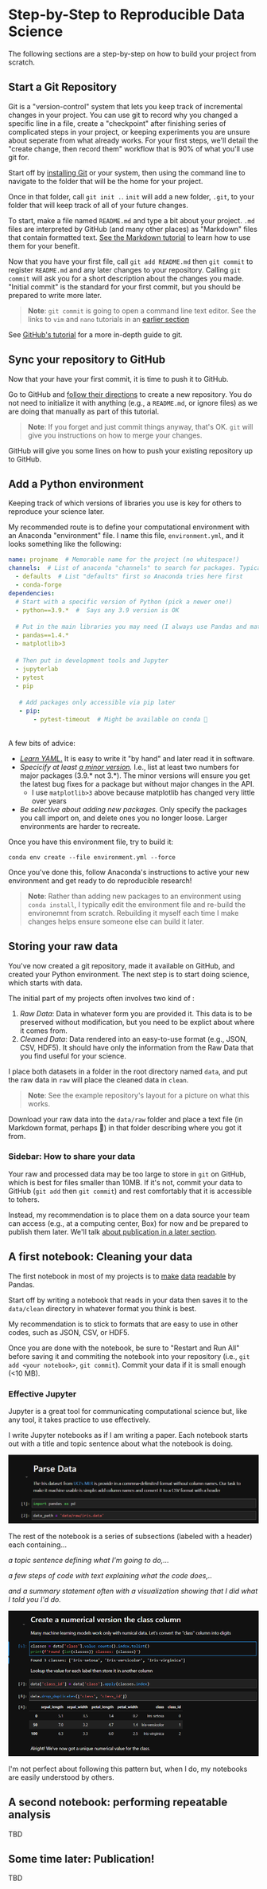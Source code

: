 # Step-by-Step to Reproducible Data Science

The following sections are a step-by-step on how to build your project from scratch.

## Start a Git Repository

Git is a "version-control" system that lets you keep track of incremental changes in your project.
You can use git to record why you changed a specific line in a file,
create a "checkpoint" after finishing series of complicated steps in your project,
or keeping experiments you are unsure about seperate from what already works.
For your first steps, we'll detail the "create change, then record them" workflow that is 90% of what you'll use git for.

Start off by [installing Git](https://git-scm.com/) or your system, then using the command line to navigate to the folder that will be the home for your project.

Once in that folder, call `git init .`. `init` will add a new folder, `.git`, to your folder that will keep track of all of your future changes.

To start, make a file named `README.md` and type a bit about your project. `.md` files are interpreted by GitHub (and many other places) as "Markdown" files that contain formatted text. [See the Markdown tutorial](https://www.markdowntutorial.com/) to learn how to use them for your benefit.

Now that you have your first file, call `git add README.md` then `git commit` to register `README.md` and any later changes to your repository. 
Calling `git commit` will ask you for a short description about the changes you made.
"Initial commit" is the standard for your first commit, but you should be prepared to write more later.

> **Note**: `git commit` is going to open a command line text editor. See the links to `vim` and `nano` tutorials in an [earlier section](#what-do-i-expect-you-know-already)

See [GitHub's tutorial](https://docs.github.com/en/get-started/quickstart) for a more in-depth guide to git. 

## Sync your repository to GitHub

Now that your have your first commit, it is time to push it to GitHub.

Go to GitHub and [follow their directions](https://docs.github.com/en/get-started/quickstart/create-a-repo) to create a new repository.
You do not need to initialize it with anything (e.g., a `README.md`, or ignore files) as we are doing that manually as part of this tutorial.

> **Note**: If you forget and just commit things anyway, that's OK. `git` will give you instructions on how to merge your changes.

GitHub will give you some lines on how to push your existing repository up to GitHub.

## Add a Python environment

Keeping track of which versions of libraries you use is key for others to reproduce your science later.

My recommended route is to define your computational environment with an Anaconda "environment" file.
I name this file, `environment.yml`, and it looks something like the following:

```yaml
name: projname  # Memorable name for the project (no whitespace!)
channels:  # List of anaconda "channels" to search for packages. Typically just the defaults and conda-forge are necessary
  - defaults  # List "defaults" first so Anaconda tries here first
  - conda-forge 
dependencies:
  # Start with a specific version of Python (pick a newer one!)
  - python==3.9.*  #  Says any 3.9 version is OK
  
  # Put in the main libraries you may need (I always use Pandas and matplotlib)
  - pandas==1.4.*
  - matplotlib>3
  
  # Then put in development tools and Jupyter
  - jupyterlab
  - pytest
  - pip
  
   # Add packages only accessible via pip later
   - pip:
       - pytest-timeout  # Might be available on conda 🤷
  
```

A few bits of advice: 

- [*Learn YAML*.](https://www.cloudbees.com/blog/yaml-tutorial-everything-you-need-get-started) It is easy to write it "by hand" and later read it in software.
- *Specicify at least [a minor version](https://semver.org/).* I.e., list at least two numbers for major packages (3.9.* not 3.*). The minor versions will ensure you get the latest bug fixes for a package but without major changes in the API.
  - I use `matplotlib>3` above because matplotlib has changed very little over years
- *Be selective about adding new packages.* Only specify the packages you call import on, and delete ones you no longer loose. Larger environments are harder to recreate.

Once you have this environment file, try to build it:

```
conda env create --file environment.yml --force
```

Once you've done this, follow Anaconda's instructions to active your new environment and get ready to do reproducible research!

> **Note**: Rather than adding new packages to an environment using `conda install`, I typically edit the environment file and re-build the environemnt from scratch. Rebuilding it myself each time I make changes helps ensure someone else can build it later.

## Storing your raw data

You've now created a git repository, made it available on GitHub, and created your Python environment. 
The next step is to start doing science, which starts with data.

The initial part of my projects often involves two kind of :

1. *Raw Data*: Data in whatever form you are provided it. This data is to be preserved without modification, but you need to be explict about where it comes from.
1. *Cleaned Data*: Data rendered into an easy-to-use format (e.g., JSON, CSV, HDF5). It should have only the information from the Raw Data that you find useful for your science.

I place both datasets in a folder in the root directory named `data`, and put the raw data in `raw` will place the cleaned data in `clean`. 

> **Note**: See the example repository's layout for a picture on what this works.

Download your raw data into the `data/raw` folder and place a text file (in Markdown format, perhaps 🤔) in that folder describing where you got it from.


### Sidebar: How to share your data

Your raw and processed data may be too large to store in `git` on GitHub, which is best for files smaller than 10MB. If it's not, commit your data to GitHub (`git add` then `git commit`) and rest comfortably that it is accessible to tohers.

Instead, my recommendation is to place them on a data source your team can access (e.g., at a computing center, Box) for now and be prepared to publish them later. We'll talk [about publication in a later section](#some-time-later-publication).

## A first notebook: Cleaning your data

The first notebook in most of my projects is to [make](https://github.com/globus-labs/g4mp2-atomization-energy/blob/master/1_convert_data.ipynb) [data](https://github.com/globus-labs/toxicity-prediction/blob/master/admet/0_admetsar-online-datasets.ipynb) [readable](https://github.com/globus-labs/stopping-power-ml/blob/master/1_parse-qbox-data.ipynb) by Pandas.

Start off by writing a notebook that reads in your data then saves it to the `data/clean` directory in whatever format you think is best.

My recommendation is to stick to formats that are easy to use in other codes, such as JSON, CSV, or HDF5.

Once you are done with the notebook, be sure to "Restart and Run All" before saving it and commiting the notebook into your repository (i.e., `git add <your notebook>`, `git commit`).
Commit your data if it is small enough (<10 MB).

### Effective Jupyter

Jupyter is a great tool for communicating computational science but, like any tool, it takes practice to use effectively.

I write Jupyter notebooks as if I am writing a paper. 
Each notebook starts out with a title and topic sentence about what the notebook is doing. 

![header](./img/notebook-header.png)

The rest of the notebook is a series of subsections (labeled with a header) each containing...

*a topic sentence defining what I'm going to do,...*

*a few steps of code with text explaining what the code does,..*

*and a summary statement often with a visualization showing that I did what I told you I'd do.*

![ppg](./img/notebook-paragraph.png)

I'm not perfect about following this pattern but, when I do, my notebooks are easily understood by others.

## A second notebook: performing repeatable analysis

TBD


## Some time later: Publication!

TBD
